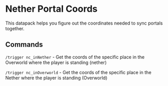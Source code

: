 # Nether Portal Coords

This datapack helps you figure out the coordinates needed to sync portals together.

## Commands

`/trigger nc_inNether` - Get the coords of the specific place in the Overworld where the player is standing (nether)

`/trigger nc_inOverworld` - Get the coords of the specific place in the Nether where the player is standing (Overworld)

